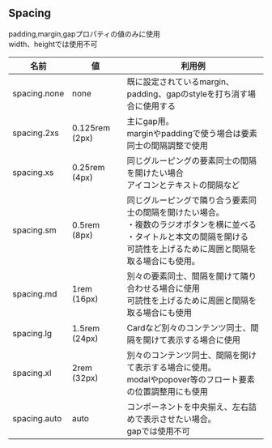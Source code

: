 ## Spacing
padding,margin,gapプロパティの値のみに使用<br>
width、heightでは使用不可

| 名前 | 値 | 利用例 |
| --- | --- | --- |
| spacing.none | none | 既に設定されているmargin、padding、gapのstyleを打ち消す場合に使用する |
| spacing.2xs | 0.125rem (2px) | 主にgap用。<br>marginやpaddingで使う場合は要素同士の間隔調整で使用 |
| spacing.xs | 0.25rem (4px) | 同じグルーピングの要素同士の間隔を開けたい場合<br>アイコンとテキストの間隔など |
| spacing.sm | 0.5rem (8px) | 同じグルーピングで隣り合う要素同士の間隔を開けたい場合。<br>・複数のラジオボタンを横に並べる<br>・タイトルと本文の間隔を開ける<br>可読性を上げるために周囲と間隔を取る場合にも使用。 |
| spacing.md | 1rem (16px) | 別々の要素同士、間隔を開けて隣り合わせる場合に使用<br>可読性を上げるために周囲と間隔を取る場合にも使用 |
| spacing.lg | 1.5rem (24px) | Cardなど別々のコンテンツ同士、間隔を開けて表示する場合に使用 |
| spacing.xl | 2rem (32px) | 別々のコンテンツ同士、間隔を開けて表示する場合に使用。<br>modalやpopover等のフロート要素の位置調整用にも使用 |
| spacing.auto | auto | コンポーネントを中央揃え、左右詰めで表示させたい場合。<br>gapでは使用不可 |